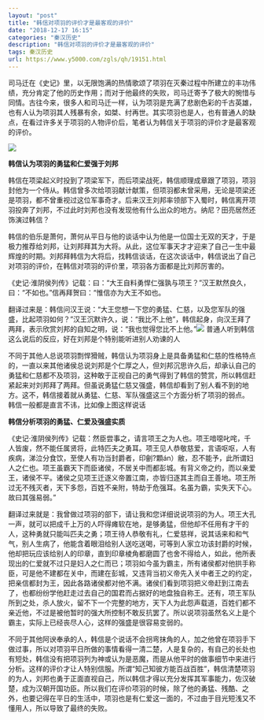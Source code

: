 ```yaml
---
layout: "post"
title: "韩信对项羽的评价才是最客观的评价"
date: "2018-12-17 16:15"
categories: "秦汉历史"
description: "韩信对项羽的评价才是最客观的评价"
tags: 秦汉历史
url: https://www.y5000.com/zgls/qh/19151.html
---
```






司马迁在《史记》里，以无限饱满的热情歌颂了项羽在灭秦过程中所建立的丰功伟绩，充分肯定了他的历史作用；而对于他最终的失败，司马迁寄予了极大的惋惜与同情。古往今来，很多人和司马迁一样，认为项羽是充满了悲剧色彩的千古英雄，也有人认为项羽其人残暴有余，如桀、纣再世。其实项羽也是人，也有普通人的缺点，在看过许多关于项羽的人物评价后，笔者认为韩信关于项羽的评价才是最客观的评价。

![](https://img.y5000.com/uploads/allimg/170412/11040621I-0.jpg)

**韩信认为项羽的勇猛和仁爱强于刘邦**

韩信在项梁起义时投到了项梁军下，而后项梁战死，韩信顺理成章跟了项羽，项羽封他为一个侍从。韩信曾多次给项羽献计献策，但项羽都未曾采用，无论是项梁还是项羽，都不曾重视过这位军事奇才。后来汉王刘邦率领部下入蜀时，韩信离开项羽投奔了刘邦，不过此时刘邦也没有发现他有什么出众的地方。纳尼？田亮居然还饰演过韩信？

韩信的伯乐是萧何，萧何从平日与他的谈话中认为他是一位国士无双的天才，于是极力推荐给刘邦，让刘邦拜其为大将。从此，这位军事天才才迎来了自己一生中最辉煌的时期。刘邦拜韩信为大将后，找韩信谈话，在这次谈话中，韩信说出了自己对项羽的评价，在韩信对项羽的评价里，项羽各方面都是比刘邦厉害的。

《史记·淮阴侯列传》记载：曰：“大王自料勇悍仁强孰与项王？”汉王默然良久，曰：“不如也。”信再拜贺曰：“惟信亦为大王不如也。

翻译过来是：韩信问汉王说：“大王您想一下您的勇猛、仁慈，以及您军队的强盛，比起项羽如何？”汉王沉默许久，说：“我比不上他”，韩信起身，向汉王拜了两拜，表示欣赏刘邦的自知之明，说：“我也觉得您比不上他。”![](https://img.y5000.com/uploads/allimg/170412/1104061432-1.jpg)
普通人听到韩信这么说后的反应，好在刘邦是个特别能听进别人劝谏的人

不同于其他人总说项羽剽悍猾贼，韩信认为项羽身上是具备勇猛和仁慈的性格特点的，一直以来其他诸侯总说刘邦是个仁厚之人，但刘邦沉思许久后，却承认自己的勇猛和仁慈都不及项羽，这种敢于正视自己的勇气得到了韩信的赞赏，所以韩信赶紧起来对刘邦拜了两拜。但虽说勇猛仁慈又强盛，韩信却看到了别人看不到的地方。这不，韩信接着就从勇猛、仁慈、军队强盛这三个方面分析了项羽的弱点。  
韩信一般都是直言不讳，比如像上图这样说话

**韩信分析项羽的勇猛、仁爱及强盛实质**

《史记·淮阴侯列传》记载：然臣尝事之，请言项王之为人也。项王喑噁叱咤，千人皆废，然不能任属贤将，此特匹夫之勇耳。项王见人恭敬慈爱，言语呕呕，人有疾病，涕泣分食饮，至使人有功当封爵者，印劊?顆án）敝，忍不能予，此所谓妇人之仁也。项王虽霸天下而臣诸侯，不居关中而都彭城。有背义帝之约，而以亲爱王，诸侯不平。诸侯之见项王迁逐义帝置江南，亦皆归逐其主而自王善地。项王所过无不残灭者，天下多怨，百姓不亲附，特劫于危强耳。名虽为霸，实失天下心。故曰其强易弱。”

翻译过来就是：我曾做过项羽的部下，请让我和您详细说说项羽的为人。项王大孔一声，就可以把成千上万的人吓得瘫软在地，是够勇猛，但他却不任用有才干的人，这种勇就只能叫匹夫之勇；项王待人恭敬有礼，仁爱慈祥，说其话来和和气气，别人生病了，他能含着眼泪给别人送吃送喝，可等到人家立功该封爵的时候，他却把玩应该给别人的印章，直到印章棱角都磨圆了也舍不得给人，如此，他所表现出的仁爱就不过只是妇人之仁而已；项羽如今虽为霸主，所有诸侯都对他拱手称臣，可是他不建都在关中，而建在彭城，又违背当初义帝先入关中者王之的约定，把亲信都封为王，因此各路诸侯都对他不满。诸侯们看到项羽把义帝赶到江南去了，也都纷纷学他赶走过去自己的国君而占据好的地盘独自称王。还有，项王军队所到之处，杀人放火，留不下一个完整的地方，天下人为此怨声载道，百姓们都不亲近他，不过是被他暂时的强大所控制不敢反抗罢了。所以说项羽虽然名义上是个霸主，实际上已经丧尽人心，这样的强盛是很容易变弱的。

不同于其他阿谀奉承的人，韩信是个说话不会拐弯抹角的人，加之他曾在项羽手下做过事，所以对项羽平日所做的事情看得一清二楚，人是复杂的，有自己的长处也有短处，韩信没有把项羽列为神或认为是恶魔，而是从他平时的做事细节中来进行分析。这样的评价才让人特别信服。所谓“知己知彼方能百战百胜”，韩信清楚项羽的为人，刘邦也勇于正面直视自己，所以韩信才得以充分发挥其军事能力，佐汉破楚，成为汉朝开国功臣。所以我们在评价项羽的时候，除了他的勇猛、残酷、之外，也要记得在平日的生活中，项羽也是有仁爱这一面的，不过由于目光短浅又不懂用人，所以导致了最终的失败。
